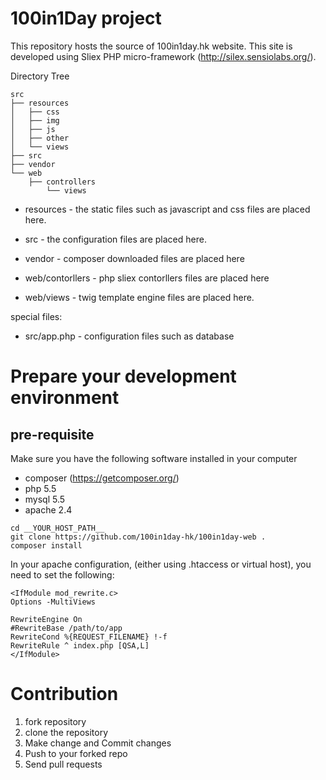 100in1Day project
==================

This repository hosts the source of  100in1day.hk website.
This site is developed using Sliex PHP micro-framework (http://silex.sensiolabs.org/).

Directory Tree
```
src
├── resources
│   ├── css
│   ├── img
│   ├── js
│   ├── other
│   └── views
├── src
├── vendor
└── web
    ├── controllers
        └── views
```


- resources - the static files such as javascript and css files are placed here.

- src - the configuration files are placed here.

- vendor - composer downloaded files are placed here

-  web/contorllers - php sliex contorllers files are placed here

- web/views - twig template engine files are placed here.
        
special files:

- src/app.php - configuration files such as database

Prepare your development environment
=====================================


pre-requisite
-------------
Make sure you have the following software installed in your computer

- composer (https://getcomposer.org/)
- php 5.5
- mysql 5.5
- apache 2.4

```
cd __YOUR_HOST_PATH__
git clone https://github.com/100in1day-hk/100in1day-web .
composer install
```

In your apache configuration, (either using .htaccess or virtual host), you need to set the following:
```
<IfModule mod_rewrite.c>
Options -MultiViews

RewriteEngine On
#RewriteBase /path/to/app
RewriteCond %{REQUEST_FILENAME} !-f
RewriteRule ^ index.php [QSA,L]
</IfModule>
```



Contribution
===================
1. fork repository 
2. clone the repository
3. Make change and Commit changes
4. Push to your forked repo
5. Send pull requests

